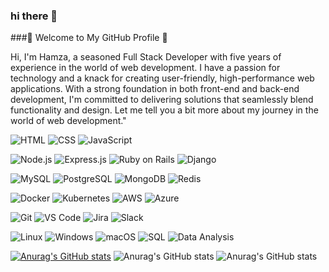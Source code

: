 ### hi there  👋
###🚀 Welcome to My GitHub Profile 🚀


Hi, I'm Hamza, a seasoned Full Stack Developer with five years of experience in the world of web development. I have a passion for technology and a knack for creating user-friendly,
high-performance web applications. With a strong foundation in both front-end and back-end development, I'm committed to delivering solutions that seamlessly blend functionality and design.
Let me tell you a bit more about my journey in the world of web development."

![HTML](https://img.shields.io/badge/HTML-5E5E5E?style=for-the-badge&logo=html5) ![CSS](https://img.shields.io/badge/CSS-1572B6?style=for-the-badge&logo=css3) ![JavaScript](https://img.shields.io/badge/JavaScript-F7DF1E?style=for-the-badge&logo=javascript)

![Node.js](https://img.shields.io/badge/Node.js-339933?style=for-the-badge&logo=node.js) ![Express.js](https://img.shields.io/badge/Express.js-000000?style=for-the-badge&logo=express) ![Ruby on Rails](https://img.shields.io/badge/Ruby%20on%20Rails-CC0000?style=for-the-badge&logo=ruby-on-rails) ![Django](https://img.shields.io/badge/Django-092E20?style=for-the-badge&logo=django)

![MySQL](https://img.shields.io/badge/MySQL-4479A1?style=for-the-badge&logo=mysql) ![PostgreSQL](https://img.shields.io/badge/PostgreSQL-336791?style=for-the-badge&logo=postgresql) ![MongoDB](https://img.shields.io/badge/MongoDB-47A248?style=for-the-badge&logo=mongodb) ![Redis](https://img.shields.io/badge/Redis-DC382D?style=for-the-badge&logo=redis)

![Docker](https://img.shields.io/badge/Docker-2496ED?style=for-the-badge&logo=docker) ![Kubernetes](https://img.shields.io/badge/Kubernetes-326CE5?style=for-the-badge&logo=kubernetes) ![AWS](https://img.shields.io/badge/AWS-232F3E?style=for-the-badge&logo=amazon-aws) ![Azure](https://img.shields.io/badge/Azure-0089D6?style=for-the-badge&logo=microsoft-azure)

![Git](https://img.shields.io/badge/Git-F05032?style=for-the-badge&logo=git) ![VS Code](https://img.shields.io/badge/VS%20Code-007ACC?style=for-the-badge&logo=visual-studio-code) ![Jira](https://img.shields.io/badge/Jira-0052CC?style=for-the-badge&logo=jira-software) ![Slack](https://img.shields.io/badge/Slack-4A154B?style=for-the-badge&logo=slack)

![Linux](https://img.shields.io/badge/Linux-FCC624?style=for-the-badge&logo=linux) ![Windows](https://img.shields.io/badge/Windows-0078D6?style=for-the-badge&logo=windows) ![macOS](https://img.shields.io/badge/macOS-000000?style=for-the-badge&logo=apple) ![SQL](https://img.shields.io/badge/SQL-4479A1?style=for-the-badge&logo=sql) ![Data Analysis](https://img.shields.io/badge/Data%20Analysis-FF6F61?style=for-the-badge&logo=data)

[![Anurag's GitHub stats](https://github-readme-stats.vercel.app/api?username=Plufarch)](https://github.com/anuraghazra/github-readme-stats)
![Anurag's GitHub stats](https://github-readme-stats.vercel.app/api?username=Plufarch=contribs,prs)
![Anurag's GitHub stats](https://github-readme-stats.vercel.app/api?username=Plufarch&show=reviews,discussions_started,discussions_answered,prs_merged,prs_merged_percentage)



